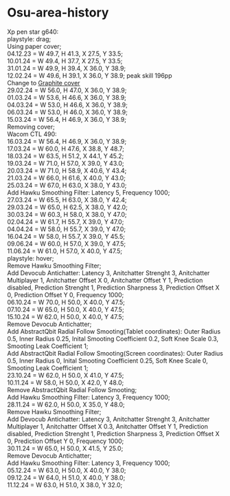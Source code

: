 # Osu-area-history
Xp pen star g640:  
playstyle: drag;  
Using paper cover;  
04.12.23 = W 49.7, H 41.3, X 27.5, Y 33.5;  
10.01.24 = W 49.4, H 37.7, X 27.5, Y 33.5;  
31.01.24 = W 49.9, H 39.4, X 36.0, Y 38.9;  
12.02.24 = W 49.6, H 39.1, X 36.0, Y 38.9; peak skill 196pp  
Change to [Graphite cover](https://www.aliexpress.com/item/1005001279122743.html)  
29.02.24 = W 56.0, H 47.0, X 36.0, Y 38.9;  
01.03.24 = W 53.6, H 46.6, X 36.0, Y 38.9;  
04.03.24 = W 53.0, H 46.6, X 36.0, Y 38.9;  
06.03.24 = W 53.0, H 46.0, X 36.0, Y 38.9;  
15.03.24 = W 56.4, H 46.9, X 36.0, Y 38.9;  
Removing cover;  
Wacom CTL 490:  
16.03.24 = W 56.4, H 46.9, X 36.0, Y 38.9;  
17.03.24 = W 60.0, H 47.6, X 38.8, Y 48.7;  
18.03.24 = W 63.5, H 51.2, X 44.1, Y 45.2;  
19.03.24 = W 71.0, H 57.0, X 39.0, Y 43.0;  
20.03.24 = W 71.0, H 58.9, X 40.6, Y 43.4;  
21.03.24 = W 66.0, H 61.6, X 40.0, Y 43.0;  
25.03.24 = W 67.0, H 63.0, X 38.0, Y 43.0;  
Add Hawku Smoothing Filter: Latency 5, Frequency 1000;  
27.03.24 = W 65.5, H 63.0, X 38.0, Y 42.4;  
29.03.24 = W 65.0, H 62.5, X 38.0, Y 42.0;  
30.03.24 = W 60.3, H 58.0, X 38.0, Y 47.0;  
02.04.24 = W 61.7, H 55.7, X 39.0, Y 47.0;  
04.04.24 = W 58.0, H 55.7, X 39.0, Y 47.0;  
16.04.24 = W 58.0, H 55.7, X 39.0, Y 45.5;  
09.06.24 = W 60.0, H 57.0, X 39.0, Y 47.5;  
11.06.24 = W 61.0, H 57.0, X 40.0, Y 47.5;  
playstyle: hover;  
Remove Hawku Smoothing Filter;  
Add Devocub Antichatter: Latency 3, Anitchatter Strenght 3, Anitchatter Multiplayer 1, Anitchatter Offset X 0, Anitchatter Offset Y 1, Prediction disabled, Prediction Strenght 1, Prediction Sharpness 3, Prediction Offset X 0, Prediction Offset Y 0, Frequency 1000;  
06.10.24 = W 70.0, H 50.0, X 40.0, Y 47.5;  
07.10.24 = W 65.0, H 50.0, X 40.0, Y 47.5;  
15.10.24 = W 62.0, H 50.0, X 40.0, Y 47.5;  
Remove Devocub Antichatter;  
Add AbstractQbit Radial Follow Smooting(Tablet coordinates): Outer Radius 0.5, Inner Radius 0.25, Inital Smooting Coefficient 0.2, Soft Knee Scale 0.3, Smooting Leak Coefficient 1;  
Add AbstractQbit Radial Follow Smooting(Screen coordinates): Outer Radius 0.5, Inner Radius 0, Inital Smooting Coefficient 0.25, Soft Knee Scale 0, Smooting Leak Coefficient 1;  
23.10.24 = W 62.0, H 50.0, X 41.0, Y 47.5;  
10.11.24 = W 58.0, H 50.0, X 42.0, Y 48.0;  
Remove AbstractQbit Radial Follow Smooting;  
Add Hawku Smoothing Filter: Latency 3, Frequency 1000;  
28.11.24 = W 62.0, H 50.0, X 35.0, Y 48.0;  
Remove Hawku Smoothing Filter;  
Add Devocub Antichatter: Latency 3, Anitchatter Strenght 3, Anitchatter Multiplayer 1, Anitchatter Offset X 0.3, Anitchatter Offset Y 1, Prediction disabled, Prediction Strenght 1, Prediction Sharpness 3, Prediction Offset X 0, Prediction Offset Y 0, Frequency 1000;  
30.11.24 = W 65.0, H 50.0, X 41.5, Y 25.0;  
Remove Devocub Antichatter;  
Add Hawku Smoothing Filter: Latency 3, Frequency 1000;  
05.12.24 = W 63.0, H 50.0, X 40.0, Y 38.0;  
09.12.24 = W 64.0, H 51.0, X 40.0, Y 38.0;  
11.12.24 = W 63.0, H 51.0, X 38.0, Y 32.0;  
